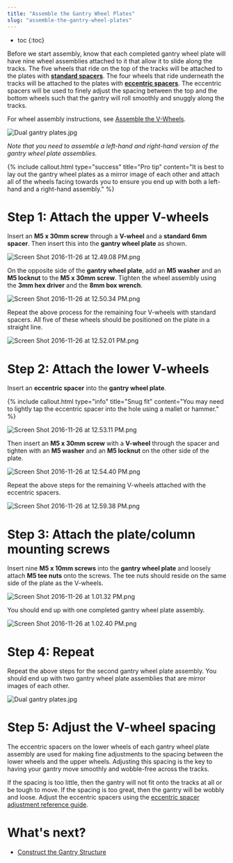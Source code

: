 ```yaml
---
title: "Assemble the Gantry Wheel Plates"
slug: "assemble-the-gantry-wheel-plates"
---
```


* toc
{:toc}

Before we start assembly, know that each completed gantry wheel plate will have nine wheel assemblies attached to it that allow it to slide along the tracks. The five wheels that ride on the top of the tracks will be attached to the plates with **[standard spacers](../../Extras/bom/fasteners-and-hardware.md#m5-x-6mm-spacers)**. The four wheels that ride underneath the tracks will be attached to the plates with **[eccentric spacers](../../Extras/bom/fasteners-and-hardware.md#m5-x-6mm-eccentric-spacers)**. The eccentric spacers will be used to finely adjust the spacing between the top and the bottom wheels such that the gantry will roll smoothly and snuggly along the tracks.

For wheel assembly instructions, see [Assemble the V-Wheels](../../Extras/reference/assemble-the-v-wheels.md).

![Dual gantry plates.jpg](Dual_gantry_plates.jpg)

_Note that you need to assemble a left-hand and right-hand version of the gantry wheel plate assemblies._



{%
include callout.html
type="success"
title="Pro tip"
content="It is best to lay out the gantry wheel plates as a mirror image of each other and attach all of the wheels facing towards you to ensure you end up with both a left-hand and a right-hand assembly."
%}

# Step 1: Attach the upper V-wheels
Insert an **M5 x 30mm screw** through a **V-wheel** and a **standard 6mm spacer**. Then insert this into the **gantry wheel plate** as shown.

![Screen Shot 2016-11-26 at 12.49.08 PM.png](Screen_Shot_2016-11-26_at_12.49.08_PM.png)

On the opposite side of the **gantry wheel plate**, add an **M5 washer** and an **M5 locknut** to the **M5 x 30mm screw**. Tighten the wheel assembly using the **3mm hex driver** and the **8mm box wrench**.

![Screen Shot 2016-11-26 at 12.50.34 PM.png](Screen_Shot_2016-11-26_at_12.50.34_PM.png)

Repeat the above process for the remaining four V-wheels with standard spacers. All five of these wheels should be positioned on the plate in a straight line.

![Screen Shot 2016-11-26 at 12.52.01 PM.png](Screen_Shot_2016-11-26_at_12.52.01_PM.png)

# Step 2: Attach the lower V-wheels
Insert an **eccentric spacer** into the **gantry wheel plate**.

{%
include callout.html
type="info"
title="Snug fit"
content="You may need to lightly tap the eccentric spacer into the hole using a mallet or hammer."
%}



![Screen Shot 2016-11-26 at 12.53.11 PM.png](Screen_Shot_2016-11-26_at_12.53.11_PM.png)

Then insert an **M5 x 30mm screw** with a **V-wheel** through the spacer and tighten with an **M5 washer** and an **M5 locknut** on the other side of the plate.

![Screen Shot 2016-11-26 at 12.54.40 PM.png](Screen_Shot_2016-11-26_at_12.54.40_PM.png)

Repeat the above steps for the remaining V-wheels attached with the eccentric spacers.

![Screen Shot 2016-11-26 at 12.59.38 PM.png](Screen_Shot_2016-11-26_at_12.59.38_PM.png)

# Step 3: Attach the plate/column mounting screws

Insert nine **M5 x 10mm screws** into the **gantry wheel plate** and loosely attach **M5 tee nuts** onto the screws. The tee nuts should reside on the same side of the plate as the V-wheels.

![Screen Shot 2016-11-26 at 1.01.32 PM.png](Screen_Shot_2016-11-26_at_1.01.32_PM.png)

You should end up with one completed gantry wheel plate assembly.

![Screen Shot 2016-11-26 at 1.02.40 PM.png](Screen_Shot_2016-11-26_at_1.02.40_PM.png)

# Step 4: Repeat
Repeat the above steps for the second gantry wheel plate assembly. You should end up with two gantry wheel plate assemblies that are mirror images of each other.

![Dual gantry plates.jpg](Dual_gantry_plates.jpg)

# Step 5: Adjust the V-wheel spacing

The eccentric spacers on the lower wheels of each gantry wheel plate assembly are used for making fine adjustments to the spacing between the lower wheels and the upper wheels. Adjusting this spacing is the key to having your gantry move smoothly and wobble-free across the tracks.

If the spacing is too little, then the gantry will not fit onto the tracks at all or be tough to move. If the spacing is too great, then the gantry will be wobbly and loose. Adjust the eccentric spacers using the [eccentric spacer adjustment reference guide](../../Extras/reference/eccentric-spacer-adjustment.md).

# What's next?

 * [Construct the Gantry Structure](../gantry/construct-the-gantry-structure.md)
